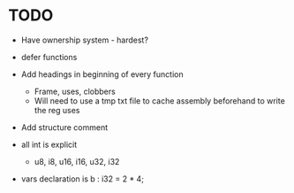 # TODO
- Have ownership system - hardest?
- defer functions
- Add headings in beginning of every function
    - Frame, uses, clobbers
    - Will need to use a tmp txt file to cache assembly beforehand
     to write the reg uses
- Add structure comment
- all int is explicit
    - u8, i8, u16, i16, u32, i32

- vars declaration is b : i32 = 2 * 4;
